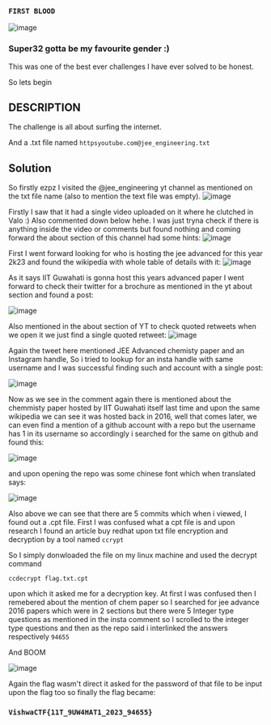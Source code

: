 ### ```FIRST BLOOD```

![image](https://user-images.githubusercontent.com/76834257/229356309-9bd91f1b-6fac-47d3-a589-06199c68d35c.png)

### Super32 gotta be my favourite gender :)
This was one of the best ever challenges I have ever solved to be honest.

So lets begin

## DESCRIPTION
The challenge is all about surfing the internet.

And a .txt file named ```httpsyoutube.com@jee_engineering.txt```

## Solution

So firstly ezpz I visited the @jee_engineering yt channel as mentioned on the txt file name (also to mention the text file was empty).
![image](https://user-images.githubusercontent.com/76834257/229356440-f75c4b62-3b91-4d4a-a9be-4e152aa43b56.png)

Firstly I saw that it had a single video uploaded on it where he clutched in Valo :) Also commented down below hehe. I was just tryna check if there is anything inside the video or comments but found nothing and coming forward the about section of this channel had some hints:
![image](https://user-images.githubusercontent.com/76834257/229360278-01a5c8bd-48ce-44d4-9fc1-fc1fc02ff14a.png)

First I went forward looking for who is hosting the jee advanced for this year 2k23 and found the wikipedia with whole table of details with it:
![image](https://user-images.githubusercontent.com/76834257/229360377-47bf260f-0dc1-43c3-936d-2cf0ffececa5.png)

As it says IIT Guwahati is gonna host this years advanced paper I went forward to check their twitter for a brochure as mentioned in the yt about section and found a post:

![image](https://user-images.githubusercontent.com/76834257/229360455-6a79fad8-e63a-4250-b514-43b55b2c73c9.png)

Also mentioned in the about section of YT to check quoted retweets when we open it we just find a single quoted retweet:
![image](https://user-images.githubusercontent.com/76834257/229360557-f1719059-0605-454e-b7b2-8eabdd777e23.png)

Again the tweet here mentioned JEE Advanced chemisty paper and an Instagram handle, So i tried to lookup for an insta handle with same username and I was successful finding such and account with a single post:

![image](https://user-images.githubusercontent.com/76834257/229365792-881e6084-3b31-4e6a-81b1-3c8a388ce3aa.png)

Now as we see in the comment again there is mentioned about the chemmisty paper hosted by IIT Guwahati itself last time and upon the same wikipedia we can see it was hosted back in 2016, well that comes later, we can even find a mention of a github account with a repo but the username has 1 in its username so accordingly i searched for the same on github and found this:

![image](https://user-images.githubusercontent.com/76834257/229365937-65a9e144-eb4a-4739-915c-e172dc3446be.png)
 
 and upon opening the repo was some chinese font which when translated says: 
 
 ![image](https://user-images.githubusercontent.com/76834257/229365984-63971f18-100f-4504-99c8-b6cb0761e086.png)

Also above we can see that there are 5 commits which when i viewed, I found out a .cpt file. First I was confused what a cpt file is and upon research I found an article buy redhat upon txt file encryption and decryption by a tool named ```ccrypt```

So I simply donwloaded the file on my linux machine and used the decrypt command 
```
ccdecrypt flag.txt.cpt
```
upon which it asked me for a decryption key. At first I was confused then I remebered about the mention of chem paper so I searched for jee advance 2016 papers which were in 2 sections but there were 5 Integer type questions as mentioned in the insta comment so I scrolled to the integer type questions and then as the repo said i interlinked the answers respectively ```94655```

And BOOM

![image](https://user-images.githubusercontent.com/76834257/229366235-b6defa2f-448f-4359-995c-f22655ef6050.png)


Again the flag wasm't direct it asked for the password of that file to be input upon the flag too so finally the flag became:

### ```VishwaCTF{11T_9UW4HAT1_2023_94655}```
